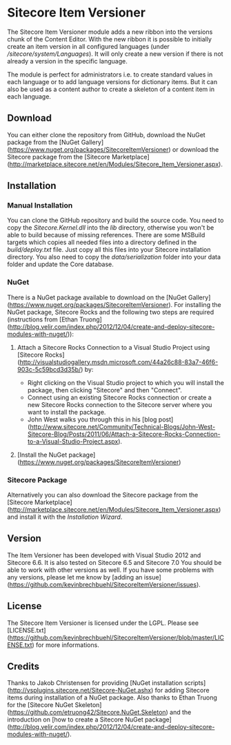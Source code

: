 # Sitecore Item Versioner
The Sitecore Item Versioner module adds a new ribbon into the versions chunk of the Content Editor. With the new ribbon it is possible to initially create an item version in all configured languages (under _/sitecore/system/Languages_). It will only create a new version if there is not already a version in the specific language.

The module is perfect for administrators i.e. to create standard values in each language or to add language versions for dictionary items. But it can also be used as a content author to create a skeleton of a content item in each language.

## Download
You can either clone the repository from GitHub, download the NuGet package from the [NuGet Gallery] (https://www.nuget.org/packages/SitecoreItemVersioner) or download the Sitecore package from the [Sitecore Marketplace] (http://marketplace.sitecore.net/en/Modules/Sitecore_Item_Versioner.aspx).

## Installation
### Manual Installation
You can clone the GitHub repository and build the source code. You need to copy the _Sitecore.Kernel.dll_ into the _lib_ directory, otherwise you won't be able to build because of missing references. There are some MSBuild targets which copies all needed files into a directory defined in the _build/deploy.txt_ file. Just copy all this files into your Sitecore installation directory. You also need to copy the _data/serialization_ folder into your data folder and update the Core database.

### NuGet
There is a NuGet package available to download on the [NuGet Gallery] (https://www.nuget.org/packages/SitecoreItemVersioner). For installing the NuGet package, Sitecore Rocks and the following two steps are required (instructions from [Ethan Truong] (http://blog.velir.com/index.php/2012/12/04/create-and-deploy-sitecore-modules-with-nuget/)):

1. Attach a Sitecore Rocks Connection to a Visual Studio Project using [Sitecore Rocks] (http://visualstudiogallery.msdn.microsoft.com/44a26c88-83a7-46f6-903c-5c59bcd3d35b/) by:
	- Right clicking on the Visual Studio project to which you will install the package, then clicking "Sitecore" and then "Connect".
	- Connect using an existing Sitecore Rocks connection or create a new Sitecore Rocks connection to the Sitecore server where you want to install the package.
	- John West walks you through this in his [blog post] (http://www.sitecore.net/Community/Technical-Blogs/John-West-Sitecore-Blog/Posts/2011/06/Attach-a-Sitecore-Rocks-Connection-to-a-Visual-Studio-Project.aspx).

2. [Install the NuGet package] (https://www.nuget.org/packages/SitecoreItemVersioner)

### Sitecore Package
Alternatively you can also download the Sitecore package from the [Sitecore Marketplace] (http://marketplace.sitecore.net/en/Modules/Sitecore_Item_Versioner.aspx) and install it with the _Installation Wizard_.

## Version
The Item Versioner has been developed with Visual Studio 2012 and Sitecore 6.6. It is also tested on Sitecore 6.5 and Sitecore 7.0 You should be able to work with other versions as well. If you have some problems with any versions, please let me know by [adding an issue] (https://github.com/kevinbrechbuehl/SitecoreItemVersioner/issues).

## License
The Sitecore Item Versioner is licensed under the LGPL. Please see [LICENSE.txt] (https://github.com/kevinbrechbuehl/SitecoreItemVersioner/blob/master/LICENSE.txt) for more informations.

## Credits
Thanks to Jakob Christensen for providing [NuGet installation scripts] (http://vsplugins.sitecore.net/Sitecore-NuGet.ashx) for adding Sitecore items during installation of a NuGet package. Also thanks to Ethan Truong for the [Sitecore NuGet Skeleton] (https://github.com/etruong42/Sitecore.NuGet.Skeleton) and the introduction on [how to create a Sitecore NuGet package] (http://blog.velir.com/index.php/2012/12/04/create-and-deploy-sitecore-modules-with-nuget/).